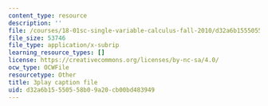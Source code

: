 ```yaml
---
content_type: resource
description: ''
file: /courses/18-01sc-single-variable-calculus-fall-2010/d32a6b15550558b09a20cb00bd483949_ryLdyDrBfvI.vtt
file_size: 53746
file_type: application/x-subrip
learning_resource_types: []
license: https://creativecommons.org/licenses/by-nc-sa/4.0/
ocw_type: OCWFile
resourcetype: Other
title: 3play caption file
uid: d32a6b15-5505-58b0-9a20-cb00bd483949
---
```


